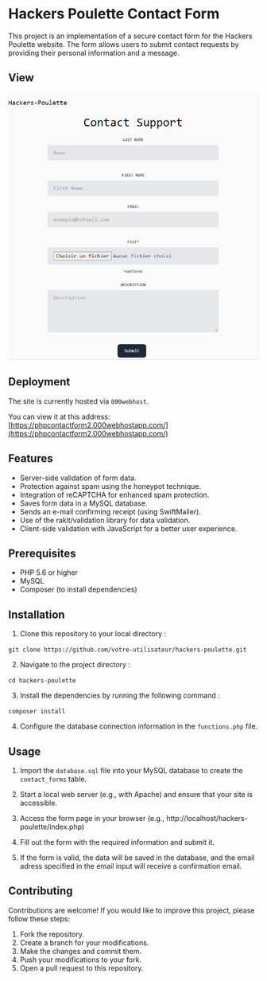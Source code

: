 # Hackers Poulette Contact Form

This project is an implementation of a secure contact form for the Hackers Poulette website. The form allows users to submit contact requests by providing their personal information and a message.

## View

![view.png](view.png)

## Deployment 

The site is currently hosted via `000webhost`.

You can view it at this address: [https://phpcontactform2.000webhostapp.com/](https://phpcontactform2.000webhostapp.com/)

## Features

- Server-side validation of form data.
- Protection against spam using the honeypot technique.
- Integration of reCAPTCHA for enhanced spam protection.
- Saves form data in a MySQL database.
- Sends an e-mail confirming receipt (using SwiftMailer).
- Use of the rakit/validation library for data validation.
- Client-side validation with JavaScript for a better user experience.
  
## Prerequisites

- PHP 5.6 or higher
- MySQL
- Composer (to install dependencies)

## Installation

1. Clone this repository to your local directory :

`git clone https://github.com/votre-utilisateur/hackers-poulette.git`

2. Navigate to the project directory :

`cd hackers-poulette`

3. Install the dependencies by running the following command :

`composer install`

4. Configure the database connection information in the `functions.php` file.

## Usage

1. Import the `database.sql` file into your MySQL database to create the `contact_forms` table.

2. Start a local web server (e.g., with Apache) and ensure that your site is accessible.

3. Access the form page in your browser (e.g., http://localhost/hackers-poulette/index.php)

4. Fill out the form with the required information and submit it.

5. If the form is valid, the data will be saved in the database, and the email adress specified in the email input will receive a confirmation email.

## Contributing

Contributions are welcome! If you would like to improve this project, please follow these steps:

1. Fork the repository.
2. Create a branch for your modifications.
3. Make the changes and commit them.
4. Push your modifications to your fork.
5. Open a pull request to this repository.
